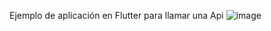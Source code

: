 Ejemplo de aplicación en Flutter para llamar una Api
![image](https://github.com/jorge251100/Flutter_Api_Dog/assets/89675378/ea709b4b-6e5d-499b-9474-eb649fab2712)
